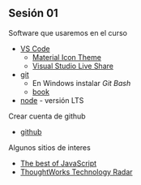 ## Sesión 01

Software que usaremos en el curso
* [VS Code](https://code.visualstudio.com/)
    * [Material Icon Theme](https://marketplace.visualstudio.com/items?itemName=PKief.material-icon-theme)
    * [Visual Studio Live Share](https://marketplace.visualstudio.com/items?itemName=MS-vsliveshare.vsliveshare)
* [git](https://git-scm.com/)
    * En Windows instalar *Git Bash*
    * [book](https://git-scm.com/book/es/v2)
* [node](https://nodejs.org/en/about/) - versión LTS

Crear cuenta de github
* [github](https://github.com/)

Algunos sitios de interes
* [The best of JavaScript](https://bestofjs.org/)
* [ThoughtWorks Technology Radar](https://www.thoughtworks.com/radar)
